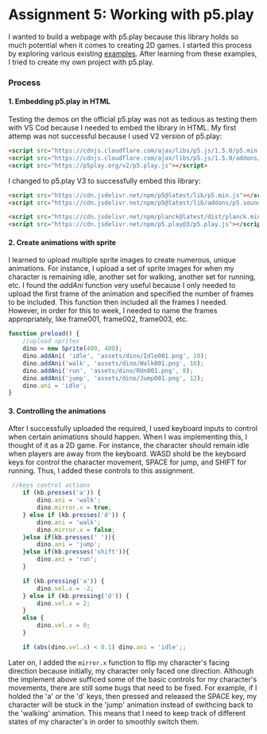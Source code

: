 # Assignment 5: Working with p5.play

I wanted to build a webpage with p5.play because this library holds so much potential when it comes to creating 2D games. I started this process by exploring various existing [examples](https://p5play.org/demos/). After learning from these examples, I tried to create my own project with p5.play.

### Process
#### 1. Embedding p5.play in HTML
Testing the demos on the official p5.play was not as tedious as testing them with VS Cod because I needed to embed the library in HTML. My first attemp was not successful because I used V2 version of p5.play:
```html
<script src="https://cdnjs.cloudflare.com/ajax/libs/p5.js/1.5.0/p5.min.js"></script>
<script src="https://cdnjs.cloudflare.com/ajax/libs/p5.js/1.5.0/addons/p5.sound.min.js"></script>
<script src="https://p5play.org/v2/p5.play.js"></script>
```
I changed to p5.play V3 to successfully embed this library:
```html
<script src="https://cdn.jsdelivr.net/npm/p5@latest/lib/p5.min.js"></script>
<script src="https://cdn.jsdelivr.net/npm/p5@latest/lib/addons/p5.sound.min.js"></script>

<script src="https://cdn.jsdelivr.net/npm/planck@latest/dist/planck.min.js"></script>
<script src="https://cdn.jsdelivr.net/npm/p5.play@3/p5.play.js"></script>
```
#### 2. Create animations with sprite
I learned to upload multiple sprite images to create numerous, unique animations. For instance, I upload a set of sprite images for when my character is remaining idle, another set for walking, another set for running, etc. I found the *addAni* function very useful because I only needed to upload the first frame of the animation and specified the number of frames to be included. This function then included all the frames I needed. However, in order for this to week, I needed to name the frames appropriately, like frame001, frame002, frame003, etc.
```javascript
function preload() {
    //upload sprites
    dino = new Sprite(400, 400);
    dino.addAni( 'idle', 'assets/dino/Idle001.png', 10);
    dino.addAni('walk', 'assets/dino/Walk001.png', 10);
    dino.addAni('run', 'assets/dino/RUn001.png', 8);
    dino.addAni('jump', 'assets/dino/Jump001.png', 12);
    dino.ani = 'idle';
}
```

#### 3. Controlling the animations
After I successfully uploaded the required, I used keyboard inputs to control when certain animations should happen. When I was implementing this, I thought of it as a 2D game. For instance, the character should remain idle when players are away from the keyboard. WASD shold be the keyboard keys for control the character movement, SPACE for jump, and SHIFT for running. Thus, I added these controls to this assignment. 
```javascript
 //keys control actions
    if (kb.presses('a')) {
        dino.ani = 'walk';
        dino.mirror.x = true;
    } else if (kb.presses('d')) {
        dino.ani = 'walk';
        dino.mirror.x = false;
    }else if(kb.presses(' ')){
        dino.ani = 'jump';
    }else if(kb.presses('shift')){
        dino.ani = 'run';
    }

    if (kb.pressing('a')) {
        dino.vel.x = -2;
    } else if (kb.pressing('d')) {
        dino.vel.x = 2;
    } 
    else {
        dino.vel.x = 0;
    }

    if (abs(dino.vel.x) < 0.1) dino.ani = 'idle';;
```

Later on, I added the ```mirror.x``` function to flip my character's facing direction because initially, my character only faced one direction. Although the implement above sufficed some of the basic controls for my character's movements, there are still some bugs that need to be fixed. For example, if I holded the 'a'  or the 'd' keys, then pressed  and released the SPACE key, my character will be stuck in the 'jump' animation instead of swithcing back to  the 'walking' animation. This means that I need to keep track of different states of my character's in order to smoothly switch them. 

